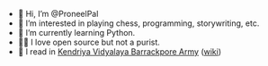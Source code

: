 - 👋 Hi, I’m @ProneelPal
- 👀 I’m interested in playing chess, programming, storywriting, etc.
- 🌱 I’m currently learning Python.
- 🧑‍💻 I love open source but not a purist.
- 🏫 I read in [Kendriya Vidyalaya Barrackpore Army](https://armybarrackpore.kvs.ac.in/) ([wiki](en.wikipedia.org/wiki/Kendriya_Vidyalaya_Barrackpore_(Army)))

<!---
ProneelPal/ProneelPal is a ✨ special ✨ repository because its `README.md` (this file) appears on your GitHub profile.
You can click the Preview link to take a look at your changes.
--->
